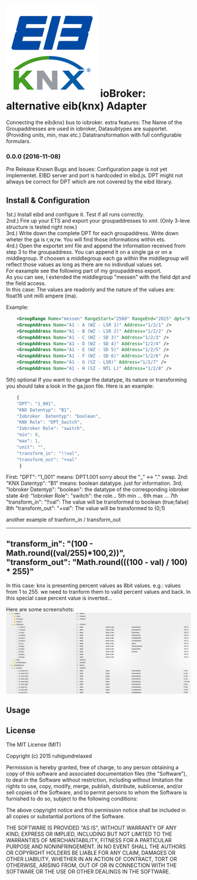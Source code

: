 ![Logo](knx.png)
ioBroker: alternative eib(knx) Adapter
==============

Connecting the eib(knx) bus to iobroker. 
extra features:
    The Name of the Groupaddresses are used in iobroker,
    Datasubtypes are supportet. (Providing units, min, max etc.)
    Datatransformation with full configurable formulars.


### 0.0.0 (2016-11-08)
Pre Release
Known Bugs and Issues:
Configuration page is not yet implementet. EIBD server and port is hardcoded in eibd.js.
DPT might not allways be correct for DPT which are not covered by the eibd library.


## Install & Configuration

1st.)   Install eibd and configure it. Test if all runs correctly.<br>
2nd.)   Fire up your ETS and export your groupaddresses to xml. (Only 3-leve structure is tested right now.)<br>
3rd.)   Write down the complete DPT for each groupaddress. Write down wheter the ga is r,w,rw. You will find those          informations within ets.<br>
4rd.)   Open the exportet xml file and append the information received from step 3 to the groupaddress.
You can append it on a single ga or on a middlegroup. If choosen a middlegroup each ga within the middlegroup will reflect those values as long as there are no individual values set.<br>
For eaxample see the following part of my groupaddress export.<br>
As you can see, I extended the middlegroup "messen" with the field dpt and the field access.<br>
In this case: The values are readonly and the nature of the values are: float16 unit milli ampere (ma).<br>

Example:
```xml
    <GroupRange Name="messen" RangeStart="2560" RangeEnd="2815" dpt="9.021" access="r">
    <GroupAddress Name="A1 - A (WZ - LSR 1)" Address="1/2/1" />
    <GroupAddress Name="A1 - B (WZ - LSR 2)" Address="1/2/2" />
    <GroupAddress Name="A1 - C (WZ - SD 3)" Address="1/2/3" />
    <GroupAddress Name="A1 - D (WZ - SD 4)" Address="1/2/4" />
    <GroupAddress Name="A1 - E (WZ - SD 5)" Address="1/2/5" />
    <GroupAddress Name="A1 - F (WZ - SD 6)" Address="1/2/6" />
    <GroupAddress Name="A1 - G (SZ - LSR)" Address="1/2/7" />
    <GroupAddress Name="A1 - H (SZ - NTL L)" Address="1/2/8" />
```

5th) optional
If you want to change the datatype, its nature or transforming you should take a look in the ga.json file.
Here is an example:
```javascript
    {
    "DPT": "1_001",
    "KNX Datentyp": "B1",
    "Iobroker  Datentyp": "boolean",
    "KNX Role": "DPT_Switch",
    "Iobroker Role": "switch",
    "min": 0,
    "max": 1,
    "unit": "",
    "transform_in": "!!val",
    "transform_out": "+val"
     }
```

First: "DPT": "1_001" means: DPT1.001 sorry about the "_" <-> "." swap. 
2nd: "KNX Datentyp": "B1" means: boolean datatype. just for information. 
3rd; "Iobroker Datentyp": "boolean": the datatype of the corresponding iobroker state
4rd: "Iobroker Role": "switch": the role...
5th min ...
6th max ...
7th  "transform_in": "!!val": The value will be transformed to boolean (true;false)
8th  "transform_out": "+val": The value will be transformed to (0;1)

another example of tranform_in / transform_out

-----------------------------------------------------------
"transform_in": "(100 - Math.round((val/255)*100,2))",
"transform_out": "Math.round(((100 - val) / 100) * 255)"
-----------------------------------------------------------

In this case:
knx is presenting percent values as 8bit values. e.g.: values from 1 to 255. we need to tranform them to valid percent values and back.
In this special case percent value is inverted...


Here are some screenshots:
![screenshot](screenshot1.jpg)





## Usage

## License

The MIT License (MIT)

Copyright (c) 2015 ruhigundrelaxed

Permission is hereby granted, free of charge, to any person obtaining a copy
of this software and associated documentation files (the "Software"), to deal
in the Software without restriction, including without limitation the rights
to use, copy, modify, merge, publish, distribute, sublicense, and/or sell
copies of the Software, and to permit persons to whom the Software is
furnished to do so, subject to the following conditions:

The above copyright notice and this permission notice shall be included in
all copies or substantial portions of the Software.

THE SOFTWARE IS PROVIDED "AS IS", WITHOUT WARRANTY OF ANY KIND, EXPRESS OR
IMPLIED, INCLUDING BUT NOT LIMITED TO THE WARRANTIES OF MERCHANTABILITY,
FITNESS FOR A PARTICULAR PURPOSE AND NONINFRINGEMENT. IN NO EVENT SHALL THE
AUTHORS OR COPYRIGHT HOLDERS BE LIABLE FOR ANY CLAIM, DAMAGES OR OTHER
LIABILITY, WHETHER IN AN ACTION OF CONTRACT, TORT OR OTHERWISE, ARISING FROM,
OUT OF OR IN CONNECTION WITH THE SOFTWARE OR THE USE OR OTHER DEALINGS IN
THE SOFTWARE.
